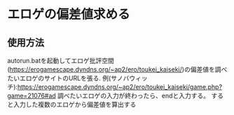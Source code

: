 # エロゲの偏差値求める
## 使用方法
autorun.batを起動してエロゲ批評空間(https://erogamescape.dyndns.org/~ap2/ero/toukei_kaiseki/)の偏差値を調べたいエロゲのサイトのURLを張る.
例(サノバウィッチ):https://erogamescape.dyndns.org/~ap2/ero/toukei_kaiseki/game.php?game=21076#ad
調べたいエロゲの入力が終わったら、endと入力する。
すると入力した複数のエロゲから偏差値を算出する
